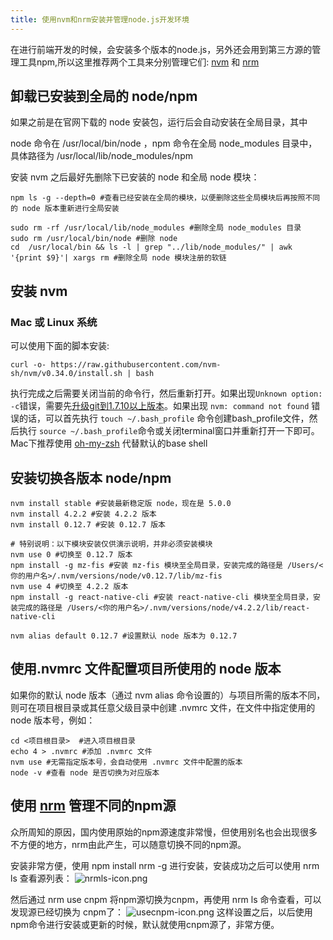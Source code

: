 ```yaml
---
title: 使用nvm和nrm安装并管理node.js开发环境
---
```

在进行前端开发的时候，会安装多个版本的node.js，另外还会用到第三方源的管理工具npm,所以这里推荐两个工具来分别管理它们:  [nvm]([https://github.com/nvm-sh/nvm](https://github.com/nvm-sh/nvm)
) 和 [nrm]([https://github.com/Pana/nrm](https://github.com/Pana/nrm)
)

## 卸载已安装到全局的 node/npm
如果之前是在官网下载的 node 安装包，运行后会自动安装在全局目录，其中

node 命令在 /usr/local/bin/node ，npm 命令在全局 node_modules 目录中，具体路径为 /usr/local/lib/node_modules/npm

安装 nvm 之后最好先删除下已安装的 node 和全局 node 模块：

```shell
npm ls -g --depth=0 #查看已经安装在全局的模块，以便删除这些全局模块后再按照不同的 node 版本重新进行全局安装

sudo rm -rf /usr/local/lib/node_modules #删除全局 node_modules 目录
sudo rm /usr/local/bin/node #删除 node
cd  /usr/local/bin && ls -l | grep "../lib/node_modules/" | awk '{print $9}'| xargs rm #删除全局 node 模块注册的软链
```

## 安装 nvm
### Mac 或 Linux 系统
可以使用下面的脚本安装: 
```shell
curl -o- https://raw.githubusercontent.com/nvm-sh/nvm/v0.34.0/install.sh | bash
```
执行完成之后需要关闭当前的命令行，然后重新打开。如果出现`Unknown option: -c`错误，需要先[升级git到1.7.10以上版本](https://stackoverflow.com/a/27674776/1805493)。如果出现 `nvm: command not found` 错误的话，可以首先执行 `touch ~/.bash_profile` 命令创建bash_profile文件，然后执行 `source ~/.bash_profile`命令或关闭terminal窗口并重新打开一下即可。
Mac下推荐使用 [oh-my-zsh]([https://github.com/robbyrussell/oh-my-zsh](https://github.com/robbyrussell/oh-my-zsh)
) 代替默认的base shell

## 安装切换各版本 node/npm
```shell
nvm install stable #安装最新稳定版 node，现在是 5.0.0
nvm install 4.2.2 #安装 4.2.2 版本
nvm install 0.12.7 #安装 0.12.7 版本

# 特别说明：以下模块安装仅供演示说明，并非必须安装模块
nvm use 0 #切换至 0.12.7 版本
npm install -g mz-fis #安装 mz-fis 模块至全局目录，安装完成的路径是 /Users/<你的用户名>/.nvm/versions/node/v0.12.7/lib/mz-fis
nvm use 4 #切换至 4.2.2 版本
npm install -g react-native-cli #安装 react-native-cli 模块至全局目录，安装完成的路径是 /Users/<你的用户名>/.nvm/versions/node/v4.2.2/lib/react-native-cli

nvm alias default 0.12.7 #设置默认 node 版本为 0.12.7
```
## 使用.nvmrc 文件配置项目所使用的 node 版本
如果你的默认 node 版本（通过 nvm alias 命令设置的）与项目所需的版本不同，则可在项目根目录或其任意父级目录中创建 .nvmrc 文件，在文件中指定使用的 node 版本号，例如：
```shell
cd <项目根目录>  #进入项目根目录
echo 4 > .nvmrc #添加 .nvmrc 文件
nvm use #无需指定版本号，会自动使用 .nvmrc 文件中配置的版本
node -v #查看 node 是否切换为对应版本
```

## 使用 [nrm](https://github.com/Pana/nrm) 管理不同的npm源
众所周知的原因，国内使用原始的npm源速度非常慢，但使用别名也会出现很多不方便的地方，nrm由此产生，可以随意切换不同的npm源。

安装非常方便，使用 npm install nrm -g 进行安装，安装成功之后可以使用 nrm ls 查看源列表：
![nrmls-icon.png](https://z3.ax1x.com/2021/07/30/WXaHVH.png)

然后通过 nrm use cnpm 将npm源切换为cnpm，再使用 nrm ls 命令查看，可以发现源已经切换为 cnpm了：
![usecnpm-icon.png](https://z3.ax1x.com/2021/07/30/WXabad.png)
这样设置之后，以后使用npm命令进行安装或更新的时候，默认就使用cnpm源了，非常方便。

